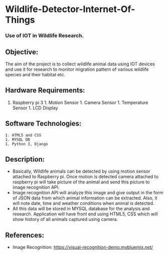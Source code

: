 # Wildlife-Detector-Internet-Of-Things
### Use of IOT in Wildlife Research.

## Objective: 
   The aim of the project is to collect wildlife animal data using IOT devices and use it for research to monitor migration pattern of various wildlife species and their habitat etc.

## Hardware Requirements:
  1. Raspberry pi 3
	1. Motion Sensor
	1. Camera Sensor
	1. Temperature Sensor
	1. LCD Display

## Software Technologies:
	1. HTML5 and CSS
	1. MYSQL DB
	1. Python 3, Django

## Description:
* Basically, Wildlife animals can be detected by using motion sensor attached to Raspberry pi. Once motion is detected camera attached to raspberry pi will take picture of the animal and send this picture to image recognition API. 
* Image recognition API will analyze this image and give output in the form of JSON data from which animal information can be extracted. Also, it will note date, time and weather conditions when animal is detected.
* All this data will be stored in MYSQL database for the analysis and research. Application will have front end using HTML5, CSS which will show history of all animals captured using camera.

## References:

* Image Recognition:  https://visual-recognition-demo.mybluemix.net/



